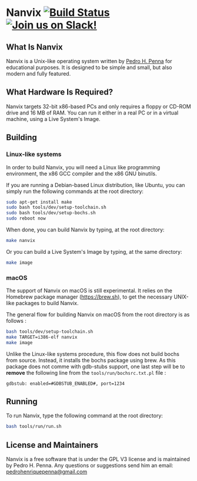 # Nanvix [![Build Status](https://travis-ci.org/nanvix/nanvix.svg?branch=master)](https://travis-ci.org/nanvix/nanvix) [![Join us on Slack!](https://img.shields.io/badge/chat-on%20Slack-e01563.svg)](https://join.slack.com/t/nanvix/shared_invite/enQtMzY2Nzg5OTQ4NTAyLTAxMmYwOGQ0ZmU2NDg2NTJiMWU1OWVkMWJhMWY4NzMzY2E1NTIyMjNiOTVlZDFmOTcyMmM2NDljMTAzOGI1NGY)

## What Is Nanvix

Nanvix is a Unix-like operating system written by [Pedro H. Penna](https://github.com/ppenna) for
educational purposes. It is designed to be simple and small, but also
modern and fully featured.

## What Hardware Is Required?

Nanvix targets 32-bit x86-based PCs and only requires a floppy or
CD-ROM drive and 16 MB of RAM. You can run it either in a real PC
or in a virtual machine, using a Live System's Image.

## Building

### Linux-like systems
In order to build Nanvix, you will need a Linux like programming
environment, the x86 GCC compiler and the x86 GNU binutils.

If you are running a Debian-based Linux distribution, like Ubuntu,
you can simply run the following commands at the root directory:

```sh
sudo apt-get install make
sudo bash tools/dev/setup-toolchain.sh
sudo bash tools/dev/setup-bochs.sh
sudo reboot now
```

When done, you can build Nanvix by typing, at the root directory:

```sh
make nanvix
```

Or you can build a Live System's Image by typing, at the same directory:

```sh
make image
```

### macOS

The support of Nanvix on macOS is still experimental.
It relies on the Homebrew package manager (https://brew.sh), to get
the necessary UNIX-like packages to build Nanvix.

The general flow for building Nanvix on macOS from the root directory
is as follows :

```sh
bash tools/dev/setup-toolchain.sh
make TARGET=i386-elf nanvix
make image
```

Unlike the Linux-like systems procedure, this flow does not build
bochs from source. Instead, it installs the bochs package using brew.
As this package does not comme with gdb-stubs support, one last step
will be to **remove** the following line from the
`tools/run/bochsrc.txt.pl` file :

```
gdbstub: enabled=#GDBSTUB_ENABLED#, port=1234
```

## Running

To run Nanvix, type the following command at the root directory:

```sh
bash tools/run/run.sh
```

## License and Maintainers

Nanvix is a free software that is under the GPL V3 license and is
maintained by Pedro H. Penna. Any questions or suggestions send him an
email: <pedrohenriquepenna@gmail.com>
